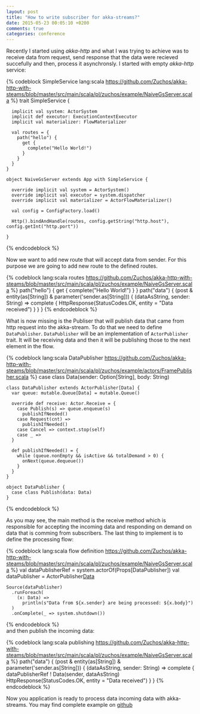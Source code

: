 ```yaml
---
layout: post
title: "How to write subscriber for akka-streams?"
date: 2015-05-23 00:05:10 +0200
comments: true
categories: conference
---
```

Recently I started using *akka-http* and what I was trying to achieve was to receive data from request, send response that the data were recieved succefully and then, process it asynchronsly. I started with empty *akka-http* service:

{% codeblock SimpleService lang:scala https://github.com/Zuchos/akka-http-with-steams/blob/master/src/main/scala/pl/zuchos/example/NaiveGsServer.scala %}
	trait SimpleService {
	 
	  implicit val system: ActorSystem
	  implicit def executor: ExecutionContextExecutor
	  implicit val materializer: FlowMaterializer
	 
	  val routes = {
	    path("hello") {
	      get {
	        complete("Hello World!")
	      }
	    }
	  }
	}
 
	object NaiveGsServer extends App with SimpleService {
 
	  override implicit val system = ActorSystem()
	  override implicit val executor = system.dispatcher
	  override implicit val materializer = ActorFlowMaterializer()
 
	  val config = ConfigFactory.load()
 
	  Http().bindAndHandle(routes, config.getString("http.host"), config.getInt("http.port"))
 
	}
{% endcodeblock %}

<!--more-->
Now we want to add new route that will accept data from sender. For this purpose we are going to add new route to the defined routes.

{% codeblock lang:scala routes https://github.com/Zuchos/akka-http-with-steams/blob/master/src/main/scala/pl/zuchos/example/NaiveGsServer.scala %}
	path("hello") {
	  get {
	    complete("Hello World!")
  	}
	}
	path("data") {
	  (post & entity(as[String]) & parameter('sender.as[String])) {
	    (dataAsString, sender: String) =>
	      complete {
	        HttpResponse(StatusCodes.OK, entity = "Data received")
	      }
	  }
	}
{% endcodeblock %}

What is now missing is the Publiser that will publish data that came from http request into the akka-stream. To do that we need to define ```DataPublisher```. ```DataPublisher``` will be an implementation of ```ActorPublisher``` trait. It will be receiving data and then it will be publishing those to the next element in the flow.

{% codeblock lang:scala DataPublisher https://github.com/Zuchos/akka-http-with-steams/blob/master/src/main/scala/pl/zuchos/example/actors/FramePublisher.scala %}
	case class Data(sender: Option[String], body: String)
 
	class DataPublisher extends ActorPublisher[Data] {
	  var queue: mutable.Queue[Data] = mutable.Queue()
 
	  override def receive: Actor.Receive = {
    	case Publish(s) => queue.enqueue(s)
	      publishIfNeeded()
	    case Request(cnt) =>
	      publishIfNeeded()
	    case Cancel => context.stop(self)
	    case _ =>
	  }
 
	  def publishIfNeeded() = {
	    while (queue.nonEmpty && isActive && totalDemand > 0) {
	      onNext(queue.dequeue())
	    }
	  }
	}
 
	object DataPublisher {
	  case class Publish(data: Data)
	}
{% endcodeblock %}	

As you may see, the main method is the receive method which is responsible for accepting the incoming data and responding on demand on data that is comming from subscribers. 
The last thing to implement is to define the processing flow:

{% codeblock lang:scala flow definition https://github.com/Zuchos/akka-http-with-steams/blob/master/src/main/scala/pl/zuchos/example/NaiveGsServer.scala %}
	val dataPublisherRef = system.actorOf(Props[DataPublisher])
	val dataPublisher = ActorPublisher[Data](dataPublisher)
 
	Source(dataPublisher)
	  .runForeach(
	    (x: Data) =>
	      println(s"Data from ${x.sender} are being processed: ${x.body}")
	  )
	  .onComplete(_ => system.shutdown())
{% endcodeblock %}	  
and then publish the incoming data:

{% codeblock lang:scala publishing https://github.com/Zuchos/akka-http-with-steams/blob/master/src/main/scala/pl/zuchos/example/NaiveGsServer.scala %}
	path("data") {
	  (post & entity(as[String]) & parameter('sender.as[String])) {
    	(dataAsString, sender: String) =>
	      complete {
	        dataPublisherRef ! Data(sender, dataAsString)
	        HttpResponse(StatusCodes.OK, entity = "Data received")
	      }
	  }
{% endcodeblock %}
  
Now you application is ready to process data incoming data with akka-streams. You may find complete example on [github](https://github.com/Zuchos/akka-http-with-steams)